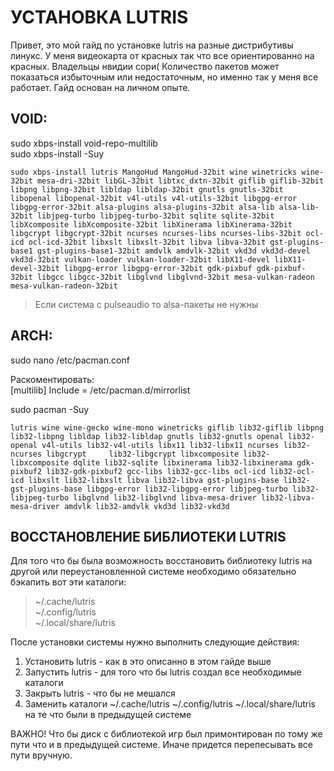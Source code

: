 # УСТАНОВКА LUTRIS
  
Привет, это мой гайд по установке lutris на разные дистрибутивы линукс. У меня видеокарта от красных так что все ориентированно на красных. Владельцы нвидии сори( Количество пакетов может показаться избыточным или недостаточным, но именно так у меня все работает. Гайд основан на личном опыте.

## VOID:  
sudo xbps-install void-repo-multilib  
sudo xbps-install -Suy  
  
```
sudo xbps-install lutris MangoHud MangoHud-32bit wine winetricks wine-32bit mesa-dri-32bit libGL-32bit libtxc_dxtn-32bit giflib giflib-32bit libpng libpng-32bit libldap libldap-32bit gnutls gnutls-32bit libopenal libopenal-32bit v4l-utils v4l-utils-32bit libgpg-error libgpg-error-32bit alsa-plugins alsa-plugins-32bit alsa-lib alsa-lib-32bit libjpeg-turbo libjpeg-turbo-32bit sqlite sqlite-32bit libXcomposite libXcomposite-32bit libXinerama libXinerama-32bit libgcrypt libgcrypt-32bit ncurses ncurses-libs ncurses-libs-32bit ocl-icd ocl-icd-32bit libxslt libxslt-32bit libva libva-32bit gst-plugins-base1 gst-plugins-base1-32bit amdvlk amdvlk-32bit vkd3d vkd3d-devel vkd3d-32bit vulkan-loader vulkan-loader-32bit libX11-devel libX11-devel-32bit libgpg-error libgpg-error-32bit gdk-pixbuf gdk-pixbuf-32bit libgcc libgcc-32bit libglvnd libglvnd-32bit mesa-vulkan-radeon mesa-vulkan-radeon-32bit
```
  
> Если система с pulseaudio то alsa-пакеты не нужны  
  
## ARCH:  
sudo nano /etc/pacman.conf

Раскоментировать:  
[multilib]
Include = /etc/pacman.d/mirrorlist
  
sudo pacman -Suy  
  
```
lutris wine wine-gecko wine-mono winetricks giflib lib32-giflib libpng lib32-libpng libldap lib32-libldap gnutls lib32-gnutls openal lib32-openal v4l-utils lib32-v4l-utils libx11 lib32-libx11 ncurses lib32-ncurses libgcrypt  	lib32-libgcrypt libxcomposite lib32-libxcomposite dqlite lib32-sqlite libxinerama lib32-libxinerama gdk-pixbuf2 lib32-gdk-pixbuf2 gcc-libs lib32-gcc-libs ocl-icd lib32-ocl-icd libxslt lib32-libxslt libva lib32-libva gst-plugins-base lib32-gst-plugins-base libgpg-error lib32-libgpg-error libjpeg-turbo lib32-libjpeg-turbo libglvnd lib32-libglvnd libva-mesa-driver lib32-libva-mesa-driver amdvlk lib32-amdvlk vkd3d lib32-vkd3d
```
  
## ВОССТАНОВЛЕНИЕ БИБЛИОТЕКИ LUTRIS
Для того что бы была возможность восстановить библиотеку lutris на другой или переустановленной системе необходимо обязательно бэкапить вот эти каталоги:
  
> ~/.cache/lutris  
> ~/.config/lutris  
> ~/.local/share/lutris  
  
После установки системы нужно выполнить следующие действия:  
1. Установить lutris - как в это описанно в этом гайде выше
2. Запустить lutris - для того что бы lutris создал все необходимые каталоги
3. Закрыть lutris - что бы не мешался
4. Заменить каталоги ~/.cache/lutris ~/.config/lutris ~/.local/share/lutris на те что были в предыдущей системе
  
ВАЖНО! Что бы диск с библиотекой игр был примонтирован по тому же пути что и в предыдущей системе. Иначе придется перепесывать все пути вручную.